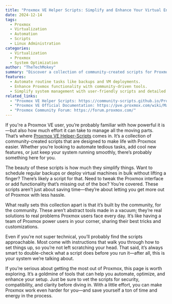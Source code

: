 ```yaml
---
title: "Proxmox VE Helper Scripts: Simplify and Enhance Your Virtual Environment"
date: 2024-12-14
tags:
  - Proxmox
  - Virtualization
  - Automation
  - Scripts
  - Linux Administration
categories:
  - Virtualization
  - Proxmox
  - System Optimization
author: "TheTechMokey"
summary: "Discover a collection of community-created scripts for Proxmox VE, designed to automate tasks, add features, and simplify system management."
features:
  - Automate routine tasks like backups and VM deployments.
  - Enhance Proxmox functionality with community-driven tools.
  - Simplify system management with user-friendly scripts and detailed instructions.
related_links:
  - "Proxmox VE Helper Scripts: https://community-scripts.github.io/ProxmoxVE/"
  - "Proxmox VE Official Documentation: https://pve.proxmox.com/wiki/Main_Page"
  - "Proxmox Community Forum: https://forum.proxmox.com/"
---
```



If you're a Proxmox VE user, you’re probably familiar with how powerful it is—but also how much effort it can take to manage all the moving parts. That’s where [Proxmox VE Helper-Scripts](https://community-scripts.github.io/ProxmoxVE/) comes in. It’s a collection of community-created scripts that are designed to make life with Proxmox easier. Whether you’re looking to automate tedious tasks, add cool new features, or just keep your system running smoothly, there’s probably something here for you.

The beauty of these scripts is how much they simplify things. Want to schedule regular backups or deploy virtual machines in bulk without lifting a finger? There’s likely a script for that. Need to tweak the Proxmox interface or add functionality that’s missing out of the box? You’re covered. These scripts aren’t just about saving time—they’re about letting you get more out of Proxmox with less hassle.

What really sets this collection apart is that it’s built by the community, for the community. These aren’t abstract tools made in a vacuum; they’re real solutions to real problems Proxmox users face every day. It’s like having a team of Proxmox power users in your corner, sharing their best tricks and customizations.

Even if you’re not super technical, you’ll probably find the scripts approachable. Most come with instructions that walk you through how to set things up, so you’re not left scratching your head. That said, it’s always smart to double-check what a script does before you run it—after all, this is your system we’re talking about.

If you’re serious about getting the most out of Proxmox, this page is worth exploring. It’s a goldmine of tools that can help you automate, optimize, and enhance your setup. Just be sure to vet the scripts for security, compatibility, and clarity before diving in. With a little effort, you can make Proxmox work even harder for you—and save yourself a ton of time and energy in the process.